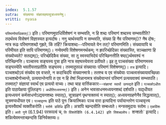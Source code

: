 ```yaml
---
index:  5.1.57
sutra:  संख्यायाः संज्ञासह्घसूत्राध्ययनेषु।
vritti:  nyasa
---
```



`परिमाणोपाधिकात्()` इति। परिमाणमुपाधिर्विशेषणं न सम्भवति, न हि शब्दः परिमाणं शब्दस्य सम्भवतीति? तदर्थस्य विसेषणं विज्ञास्यत इत्यदोषः। ननु चार्थस्यापि न सम्भवति, संख्या हि नैव परिमाणम्()? नैष दोषः; नात्र रूढः परिमाणशब्दो गृह्रते, किं तर्हि? क्रियाशब्दः--परिमायते येन तत्? परिमाणमिति। संख्यायापि च परिमीयत इति सापि परिमाणम्()। नन्वेवमपि विशेषणमनर्थकम्; न ह्रपरिच्छेदिका संख्यास्ति, सञ्चक्षाणा हि संख्योच्यते? सतद्यम्(); परिच्छेदिकैव संख्या, सा तु स्वस्याभिदेयं परिच्छिनत्तीति षष्ठ()र्थमवश्यं न परिच्छिनत्ति। पञ्चास्य सङ्घस्य पुत्रा इति नात्र सह्घस्येयत्ता प्रतीयते। इह तु पञ्चसंख्या परिमाणमस्य सङ्घस्येति भवतीयत्ताप्रतीतिः सङ्घस्य। तस्मादुपपन्नं संख्यायाः परिमाणं विशेषणम्()। 
`तत्र` इत्यादि। पञ्चशब्दोऽयं संख्येय एव वत्र्तते, न कदाचिदपि संख्यानमात्रे। ततश्च य एव संख्येयाः पञ्चत्वसंख्ययावच्छिन्नाः पञ्चशब्देनोच्यन्ते, प्रत्ययान्तेनापि त एव न हि तेषां भिन्नानामत्र संख्येयान्तरं परिमाणं प्रत्ययवाक्यं सम्भवपति। तस्मात्? संज्ञायां स्वार्थं एव प्रत्ययो वाच्यः। तथा चाह वार्त्तिककारः--`संज्ञायां स्वार्थे उत्पद्यते` इति। 
`पञ्चकोऽधीतः` इति पाठापेक्षया पुंल्लिङ्गः। `अधीतिरध्ययनम्()` इति। अनेन भावसाधनमध्ययनशब्दं दर्शयति। यद्यधीयत इत्यध्ययनं कर्मसाधनोऽद्ययनशब्दः स्यात्(), सूत्रग्रहणं पृथग्वक्तव्यं न स्यात्(); अध्ययनग्रहणेनैव सिद्धत्वात्(), सूत्रमप्यधीयत एव। `पञ्चावृत्त्यः` इति पाठे पुनः क्रियात्मिकाः पञ्च वारा इत्यादिना पर्यायान्तरेण पञ्चावृत्त्य इत्यस्यैवार्थं व्यक्तीकरोति। 
`स्तोमे डविधिः` इति। अत्रापि च्छन्दसीति सम्बध्यते। मन्त्रसमुदायः स्तोमः। `एकविंशः` इति। `अतो गुणे` (6.1.94) पररूपत्वं च, `ति विंशतेर्डिति (6.4.142) इति तिशब्दलोपः।
`शन्शतोः` इत्यादि। शन्नित्येवमन्ताच्छन्दसि डिनिर्वक्तव्यः॥
